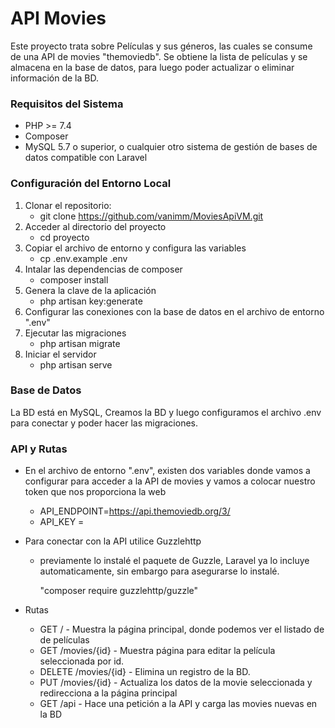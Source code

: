 # API Movies

Este proyecto trata sobre Películas y sus géneros, las cuales se consume de una API de movies "themoviedb".
Se obtiene la lista de películas y se almacena en la base de datos, para luego poder actualizar o eliminar información de la BD. 


### Requisitos del Sistema
- PHP >= 7.4
- Composer
- MySQL 5.7 o superior, o cualquier otro sistema de gestión de bases de datos compatible con Laravel

### Configuración del Entorno Local

1. Clonar el repositorio:
   -    git clone https://github.com/vanimm/MoviesApiVM.git
2.  Acceder al directorio del proyecto 
    -   cd proyecto
3. Copiar el archivo de entorno y configura las variables
    -   cp .env.example .env
4. Intalar las dependencias de composer
    -   composer install
5. Genera la clave de la aplicación
    -   php artisan key:generate
6. Configurar las conexiones con la base de datos en el archivo de entorno ".env"
7. Ejecutar las migraciones
    -   php artisan migrate
8. Iniciar el servidor
    -   php artisan serve

### Base de Datos
La BD está en MySQL, Creamos la BD y luego configuramos el archivo .env para conectar y poder hacer las migraciones. 
 
### API y Rutas
- En el archivo de entorno ".env", existen dos variables donde vamos a configurar para acceder a la API de movies y vamos a colocar nuestro token que nos proporciona la web

    - API_ENDPOINT=https://api.themoviedb.org/3/
    - API_KEY = 

- Para conectar con la API utilice Guzzlehttp
    -   previamente lo instalé el paquete de Guzzle, Laravel ya lo incluye automaticamente, sin embargo para asegurarse lo instalé.

        "composer require guzzlehttp/guzzle"

- Rutas
    *   GET / - Muestra la página principal, donde podemos ver el listado de de películas
    *   GET /movies/{id} - Muestra página para editar la película seleccionada por id.
    *   DELETE /movies/{id} - Elimina un registro de la BD. 
    *   PUT /movies/{id} - Actualiza los datos de la movie seleccionada y redirecciona a la página principal
    *   GET /api - Hace una petición a la API y carga las movies nuevas en la BD